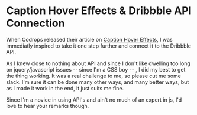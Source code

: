 Caption Hover Effects & Dribbble API Connection
=============================================

When Codrops released their article on <a href="http://tympanus.net/codrops/2013/06/18/caption-hover-effects/" target="_blank">Caption Hover Effects</a>, I was immediatly inspired to take it one step further and connect it to the Dribbble API.

As I knew close to nothing about API and since I don't like dwelling too long on jquery/javascript issues -- since I'm a CSS boy -- , I did my best to get the thing working. It was a real challenge to me, so please cut me some slack. I'm sure it can be done many other ways, and many better ways, but as I made it work in the end, it just suits me fine.

Since I'm a novice in using API's and ain't no much of an expert in js, I'd love to hear your remarks though.
